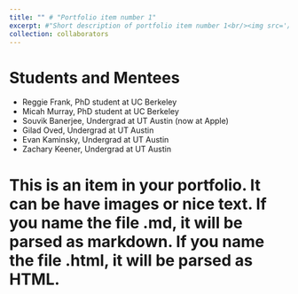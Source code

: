 ```yaml
---
title: "" # "Portfolio item number 1"
excerpt: #"Short description of portfolio item number 1<br/><img src='/images/500x300.png'>"
collection: collaborators
---
```


Students and Mentees
=======

* Reggie Frank, PhD student at UC Berkeley
* Micah Murray, PhD student at UC Berkeley
* Souvik Banerjee, Undergrad at UT Austin (now at Apple)
* Gilad Oved, Undergrad at UT Austin
* Evan Kaminsky, Undergrad at UT Austin
* Zachary Keener, Undergrad at UT Austin

# This is an item in your portfolio. It can be have images or nice text. If you name the file .md, it will be parsed as markdown. If you name the file .html, it will be parsed as HTML. 
